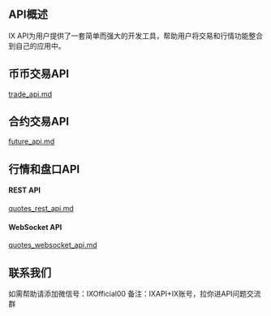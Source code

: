 ## API概述
IX API为用户提供了一套简单而强大的开发工具，帮助用户将交易和行情功能整合到自己的应用中。

## 币币交易API
[trade_api.md](./trade_api.md)

## 合约交易API
[future_api.md](./future_api.md)

## 行情和盘口API

#### REST API
[quotes_rest_api.md](./quotes_rest_api.md)

#### WebSocket API
[quotes_websocket_api.md](./quotes_websocket_api.md)

## 联系我们
如需帮助请添加微信号：IXOfficial00  备注：IXAPI+IX账号，拉你进API问题交流群